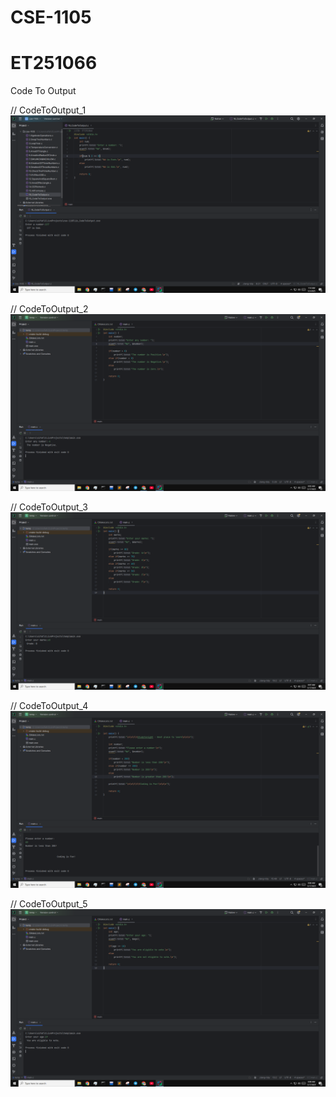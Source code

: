 # CSE-1105
# ET251066

Code To Output

// CodeToOutput_1
![Alt text](images/CodeToOutput_1.png)


// CodeToOutput_2
![Alt text](images/CodeToOutput_2.png)


// CodeToOutput_3
![Alt text](images/CodeToOutput_3.png)


// CodeToOutput_4
![Alt text](images/CodeToOutput_4.png)


// CodeToOutput_5
![Alt text](images/CodeToOutput_5.png)


